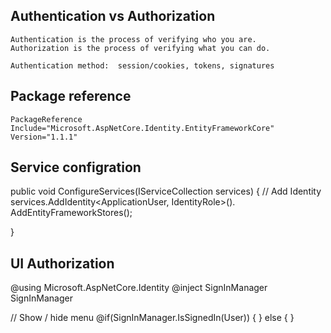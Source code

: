 ## Authentication vs Authorization

    Authentication is the process of verifying who you are. 
    Authorization is the process of verifying what you can do.

    Authentication method:  session/cookies, tokens, signatures


## Package reference
    PackageReference Include="Microsoft.AspNetCore.Identity.EntityFrameworkCore" Version="1.1.1"

## Service configration
public void ConfigureServices(IServiceCollection services)
{
    // Add Identity
    services.AddIdentity<ApplicationUser, IdentityRole>().
        AddEntityFrameworkStores<ApplicationDBContext>();

}
## UI Authorization
@using Microsoft.AspNetCore.Identity
@inject SignInManager<ApplicationUser> SignInManager

// Show / hide menu
@if(SignInManager.IsSignedIn(User))
{
}
else
{
}
    